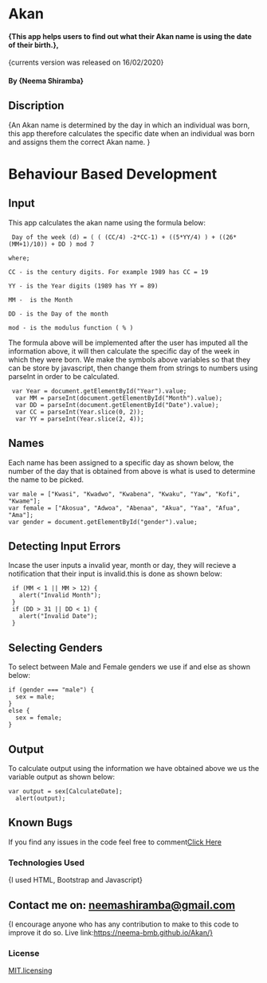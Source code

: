 # Akan

#### {This app helps users to find out what their Akan name is using the date of their birth.}, 
{currents version was released on 16/02/2020}

#### By **{Neema Shiramba}**

## Discription
{An Akan name is determined by the day in which an individual was born, this app therefore calculates
the specific date when an individual was born and assigns them the correct Akan name. }
# Behaviour Based Development
 ## Input
 This app calculates the akan name using the formula below:
 ```
  Day of the week (d) = ( ( (CC/4) -2*CC-1) + ((5*YY/4) ) + ((26*(MM+1)/10)) + DD ) mod 7

 where;

 CC - is the century digits. For example 1989 has CC = 19

 YY - is the Year digits (1989 has YY = 89)

 MM -  is the Month

 DD - is the Day of the month 

 mod - is the modulus function ( % )
 ```
 The formula above will be implemented after the user has imputed all the information above, it will then calculate the specific day of the week in which they were born. 
 We make the symbols above variables so that they can be store by javascript, then change them from strings to numbers using parseInt in order to be calculated.

```
 var Year = document.getElementById("Year").value;
  var MM = parseInt(document.getElementById("Month").value);
  var DD = parseInt(document.getElementById("Date").value);
  var CC = parseInt(Year.slice(0, 2));
  var YY = parseInt(Year.slice(2, 4));
```
 ## Names
  Each name has been assigned to a specific day as shown below, the number of the day that is obtained from above is what is used to determine the name to be picked.
  ````
  var male = ["Kwasi", "Kwadwo", "Kwabena", "Kwaku", "Yaw", "Kofi", "Kwame"];
  var female = ["Akosua", "Adwoa", "Abenaa", "Akua", "Yaa", "Afua", "Ama"];
  var gender = document.getElementById("gender").value;
  ````
 ## Detecting Input Errors
  Incase the user inputs a invalid year, month or day, they will recieve a notification that their input is invalid.this is done as shown below:
 
 ```
  if (MM < 1 || MM > 12) {
    alert("Invalid Month");
  }
  if (DD > 31 || DD < 1) {
    alert("Invalid Date");
  }
 ```
## Selecting Genders
  To select between Male and Female genders we use if and else as shown below:
  ```
  if (gender === "male") {
    sex = male;
  }
  else {
    sex = female;
  }
  ```
## Output
To calculate output using the information we have obtained above we us the variable output as shown below:
```
var output = sex[CalculateDate];
  alert(output);
```

## Known Bugs
If you find any issues in the code feel free to comment[Click Here](https://github.com/Neema-bmb/Akan/issues/new)

### Technologies Used
{I used HTML, Bootstrap and Javascript}

## Contact me on: neemashiramba@gmail.com
{I encourage anyone who has any contribution to make to this code to improve it do so. 
Live link:https://neema-bmb.github.io/Akan/}


### License
[MIT.licensing](LICENCE.txt)
